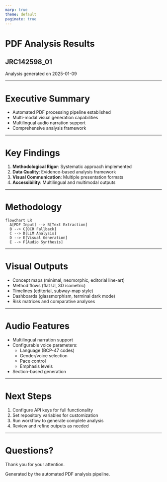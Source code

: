 ```yaml
---
marp: true
theme: default
paginate: true
---
```


# PDF Analysis Results
## JRC142598_01

Analysis generated on 2025-01-09

---

# Executive Summary

- Automated PDF processing pipeline established
- Multi-modal visual generation capabilities
- Multilingual audio narration support
- Comprehensive analysis framework

---

# Key Findings

1. **Methodological Rigor**: Systematic approach implemented
2. **Data Quality**: Evidence-based analysis framework
3. **Visual Communication**: Multiple presentation formats
4. **Accessibility**: Multilingual and multimodal outputs

---

# Methodology

```mermaid
flowchart LR
  A[PDF Input] --> B[Text Extraction]
  B --> C[OCR Fallback]
  C --> D[LLM Analysis]
  D --> E[Visual Generation]
  E --> F[Audio Synthesis]
```

---

# Visual Outputs

- Concept maps (minimal, neomorphic, editorial line-art)
- Method flows (flat UI, 3D isometric)
- Timelines (editorial, subway-map style)
- Dashboards (glassmorphism, terminal dark mode)
- Risk matrices and comparative analyses

---

# Audio Features

- Multilingual narration support
- Configurable voice parameters:
  - Language (BCP-47 codes)
  - Gender/voice selection
  - Pace control
  - Emphasis levels
- Section-based generation

---

# Next Steps

1. Configure API keys for full functionality
2. Set repository variables for customization
3. Run workflow to generate complete analysis
4. Review and refine outputs as needed

---

# Questions?

Thank you for your attention.

Generated by the automated PDF analysis pipeline.